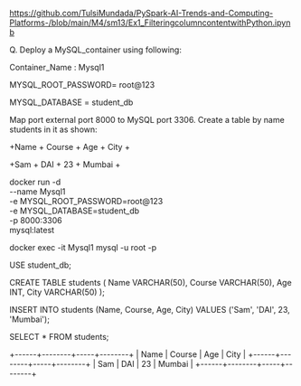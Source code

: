 https://github.com/TulsiMundada/PySpark-AI-Trends-and-Computing-Platforms-/blob/main/M4/sm13/Ex1_FilteringcolumncontentwithPython.ipynb

Q.
Deploy a MySQL_container using following:

Container_Name : Mysql1

MYSQL_ROOT_PASSWORD= root@123

MYSQL_DATABASE = student_db

Map port external port 8000 to MySQL port 3306. Create a table by name students in it as shown:

+Name + Course + Age + City +

+Sam + DAI + 23 + Mumbai +


docker run -d \
  --name Mysql1 \
  -e MYSQL_ROOT_PASSWORD=root@123 \
  -e MYSQL_DATABASE=student_db \
  -p 8000:3306 \
  mysql:latest

docker exec -it Mysql1 mysql -u root -p

USE student_db;

CREATE TABLE students (
    Name VARCHAR(50),
    Course VARCHAR(50),
    Age INT,
    City VARCHAR(50)
);

INSERT INTO students (Name, Course, Age, City)
VALUES ('Sam', 'DAI', 23, 'Mumbai');

SELECT * FROM students;

+------+--------+-----+--------+
| Name | Course | Age | City   |
+------+--------+-----+--------+
| Sam  | DAI    |  23 | Mumbai |
+------+--------+-----+--------+
